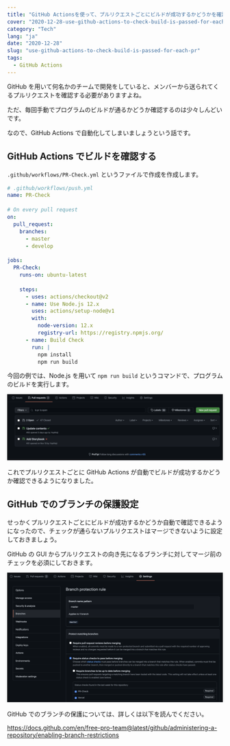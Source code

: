 ```yaml
---
title: "GitHub Actionsを使って、プルリクエストごとにビルドが成功するかどうかを確認する"
cover: "2020-12-28-use-github-actions-to-check-build-is-passed-for-each-pr/header.png"
category: "Tech"
lang: "ja"
date: "2020-12-28"
slug: "use-github-actions-to-check-build-is-passed-for-each-pr"
tags:
  - GitHub Actions
---
```


GitHub を用いて何名かのチームで開発をしていると、メンバーから送られてくるプルリクエストを確認する必要がありますよね。

ただ、毎回手動でプログラムのビルドが通るかどうか確認するのは少々しんどいです。

なので、GitHub Actions で自動化してしまいましょうという話です。

## GitHub Actions でビルドを確認する

`.github/workflows/PR-Check.yml` というファイルで作成を作成します。

```yml
# .github/workflows/push.yml
name: PR-Check

# On every pull request
on:
  pull_request:
    branches:
      - master
      - develop

jobs:
  PR-Check:
    runs-on: ubuntu-latest

    steps:
      - uses: actions/checkout@v2
      - name: Use Node.js 12.x
        uses: actions/setup-node@v1
        with:
          node-version: 12.x
          registry-url: https://registry.npmjs.org/
      - name: Build Check
        run: |
          npm install
          npm run build
```

今回の例では、Node.js を用いて `npm run build` というコマンドで、プログラムのビルドを実行します。

![GitHub PR check](github_pr_check.png)

これでプルリクエストごとに GitHub Actions が自動でビルドが成功するかどうか確認できるようになりました。

## GitHub でのブランチの保護設定

せっかくプルリクエストごとにビルドが成功するかどうか自動で確認できるようになったので、チェックが通らないプルリクエストはマージできないように設定しておきましょう。

GitHub の GUI からプルリクエストの向き先になるブランチに対してマージ前のチェックを必須にしておきます。

![GitHub branch protection](github_branch_protection.png)

GitHub でのブランチの保護については、詳しくは以下を読んでください。

https://docs.github.com/en/free-pro-team@latest/github/administering-a-repository/enabling-branch-restrictions
